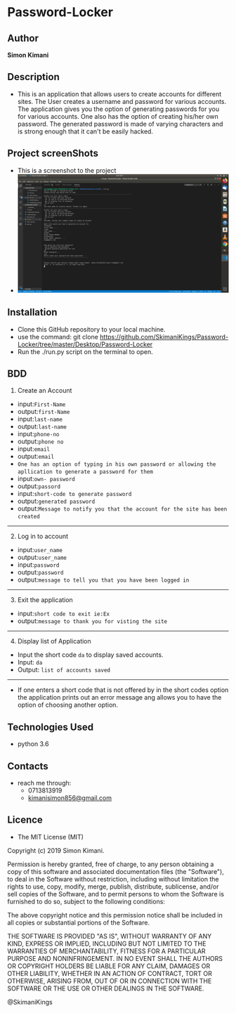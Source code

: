 # Password-Locker

## Author

**Simon Kimani**

## Description

- This is an application that allows users to create accounts for different sites. The User creates a username and password for various accounts. The application gives you the option of generating passwords for you for various accounts. One also has the option of creating his/her own password. The generated password is made of varying characters and is strong enough that it can't be easily hacked.

## Project screenShots

- This is a screenshot to the project
- ![Password-Locker](images/image.png)

## Installation

- Clone this GitHub repository to your local machine.
- use the command: git clone https://github.com/SkimaniKings/Password-Locker/tree/master/Desktop/Password-Locker
- Run the ./run.py script on the terminal to open.

## BDD

1. Create an Account

- input:`First-Name`
- output:`first-Name`
- input:`last-name`
- output:`last-name`
- input:`phone-no`
- output:`phone no`
- input:`email`
- output:`email`
- `One has an option of typing in his own password or allowing the apllication to generate a password for them`
- input:`own- password`
- output:`passord`
- input:`short-code to generate password`
- output:`generated password`
- output:`Message to notify you that the account for the site has been created`

---

2. Log in to account

- input:`user_name`
- output:`user_name`
- input:`password`
- output:`password`
- output:`message to tell you that you have been logged in`

---

3. Exit the application

- input:`short code to exit ie:Ex`
- output:`message to thank you for visting the site`

---

4. Display list of Application

- Input the short code `da` to display saved accounts.
- Input: `da`
- Output: `list of accounts saved`

---

- If one enters a short code that is not offered by in the short codes option the application prints out an error message ang allows you to have the option of choosing another option.

## Technologies Used

- python 3.6

## Contacts

- reach me through:
  - 0713813919
  - kimanisimon856@gmail.com

## Licence

- The MIT License (MIT)

Copyright (c) 2019 Simon Kimani.

Permission is hereby granted, free of charge, to any person obtaining a copy of this software and associated documentation files (the "Software"), to deal in the Software without restriction, including without limitation the rights to use, copy, modify, merge, publish, distribute, sublicense, and/or sell copies of the Software, and to permit persons to whom the Software is furnished to do so, subject to the following conditions:

The above copyright notice and this permission notice shall be included in all copies or substantial portions of the Software.

THE SOFTWARE IS PROVIDED "AS IS", WITHOUT WARRANTY OF ANY KIND, EXPRESS OR IMPLIED, INCLUDING BUT NOT LIMITED TO THE WARRANTIES OF MERCHANTABILITY, FITNESS FOR A PARTICULAR PURPOSE AND NONINFRINGEMENT. IN NO EVENT SHALL THE AUTHORS OR COPYRIGHT HOLDERS BE LIABLE FOR ANY CLAIM, DAMAGES OR OTHER LIABILITY, WHETHER IN AN ACTION OF CONTRACT, TORT OR OTHERWISE, ARISING FROM, OUT OF OR IN CONNECTION WITH THE SOFTWARE OR THE USE OR OTHER DEALINGS IN THE SOFTWARE.

@SkimaniKings
